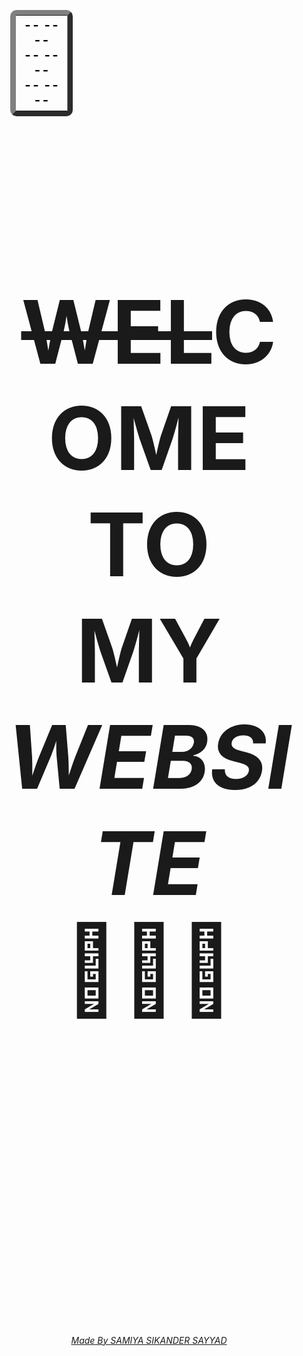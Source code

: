 <html>
<head>
<style type="text/css">
body 
{
    background-image:url("https://encrypted-tbn0.gstatic.com/images?q=tbn:ANd9GcStiE2AiPK04fgm8_UTZ956VDcmCctljInbMw&usqp=CAU");
    background-size:100%100%;
    background-repeat:no-repeat;
    background-attachment:fixed;
 }
 .h1
 {
   margin-top:260px;margin-bottom:500px; font-size:140px;
}
.table{text-align:center;color:#000000;  border-radius:10px; margin-top:150px;margin-bottom:110px;margin-right:900px;margin-left:30px;width:100;font-size:20;}

</style>
</head>
<body >
<center>
<table border="8" class="table">
<tr>
<td>
<b>
-- -- --
<br>
-- -- --
<br>
-- -- --
</b>
</td>
</tr>
</table>
<h1 class="h1">
<center>
<strike>WEL</strike>COME<br> TO<br> MY <br><i>WEBSITE</i><br>&#128578;&#128578;&#128578;
</center>
</h1>
<center><h6><u>Made By SAMIYA SIKANDER SAYYAD</u></h6></center>
</body>
</html>

